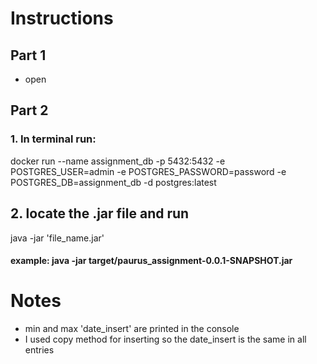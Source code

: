 # Instructions
## Part 1
- open 
## Part 2
### 1. In terminal run:
docker run --name assignment_db -p 5432:5432 -e POSTGRES_USER=admin -e POSTGRES_PASSWORD=password -e POSTGRES_DB=assignment_db -d postgres:latest

## 2. locate the .jar file and run
java -jar 'file_name.jar'

#### example: java -jar target/paurus_assignment-0.0.1-SNAPSHOT.jar


# Notes
- min and max 'date_insert' are printed in the console
- I used copy method for inserting so the date_insert is the same in all entries

